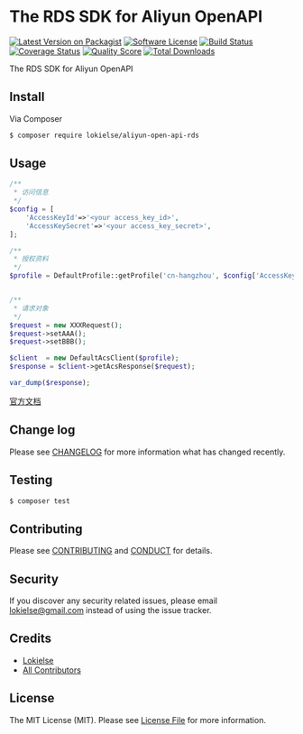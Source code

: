 The RDS SDK for Aliyun OpenAPI
==============================

[![Latest Version on Packagist][ico-version]][link-packagist]
[![Software License][ico-license]](LICENSE.md)
[![Build Status][ico-travis]][link-travis]
[![Coverage Status][ico-scrutinizer]][link-scrutinizer]
[![Quality Score][ico-code-quality]][link-code-quality]
[![Total Downloads][ico-downloads]][link-downloads]


The RDS SDK for Aliyun OpenAPI


## Install

Via Composer

``` bash
$ composer require lokielse/aliyun-open-api-rds
```

## Usage

```php
/**
 * 访问信息
 */
$config = [
	'AccessKeyId'=>'<your access_key_id>',
	'AccessKeySecret'=>'<your access_key_secret>',
];

/**
 * 授权资料
 */
$profile = DefaultProfile::getProfile('cn-hangzhou', $config['AccessKeyId'], $config['AccessKeySecret']);


/**
 * 请求对象
 */
$request = new XXXRequest();
$request->setAAA();
$request->setBBB();

$client  = new DefaultAcsClient($profile);
$response = $client->getAcsResponse($request);

var_dump($response);
```
[官方文档](https://help.aliyun.com/document_detail/rds/OpenAPI-manual/RDS-OpenAPI-Invoke/rquest-structure.html)


## Change log

Please see [CHANGELOG](CHANGELOG.md) for more information what has changed recently.

## Testing

``` bash
$ composer test
```

## Contributing

Please see [CONTRIBUTING](CONTRIBUTING.md) and [CONDUCT](CONDUCT.md) for details.

## Security

If you discover any security related issues, please email lokielse@gmail.com instead of using the issue tracker.

## Credits

- [Lokielse][link-author]
- [All Contributors][link-contributors]

## License

The MIT License (MIT). Please see [License File](LICENSE.md) for more information.

[ico-version]: https://img.shields.io/packagist/v/lokielse/aliyun-open-api-rds.svg?style=flat-square
[ico-license]: https://img.shields.io/badge/license-MIT-brightgreen.svg?style=flat-square
[ico-travis]: https://img.shields.io/travis/lokielse/aliyun-open-api-rds/master.svg?style=flat-square
[ico-scrutinizer]: https://img.shields.io/scrutinizer/coverage/g/lokielse/aliyun-open-api-rds.svg?style=flat-square
[ico-code-quality]: https://img.shields.io/scrutinizer/g/lokielse/aliyun-open-api-rds.svg?style=flat-square
[ico-downloads]: https://img.shields.io/packagist/dt/lokielse/aliyun-open-api-rds.svg?style=flat-square

[link-packagist]: https://packagist.org/packages/lokielse/aliyun-open-api-rds
[link-travis]: https://travis-ci.org/lokielse/aliyun-open-api-rds
[link-scrutinizer]: https://scrutinizer-ci.com/g/lokielse/aliyun-open-api-rds/code-structure
[link-code-quality]: https://scrutinizer-ci.com/g/lokielse/aliyun-open-api-rds
[link-downloads]: https://packagist.org/packages/lokielse/aliyun-open-api-rds
[link-author]: https://github.com/lokielse
[link-contributors]: ../../contributors